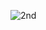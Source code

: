 ![2nd](https://github.com/satyamkodale/demorepo-/assets/86245375/b5b5acd2-7b63-40c5-8cf5-7968dc9d970a)
